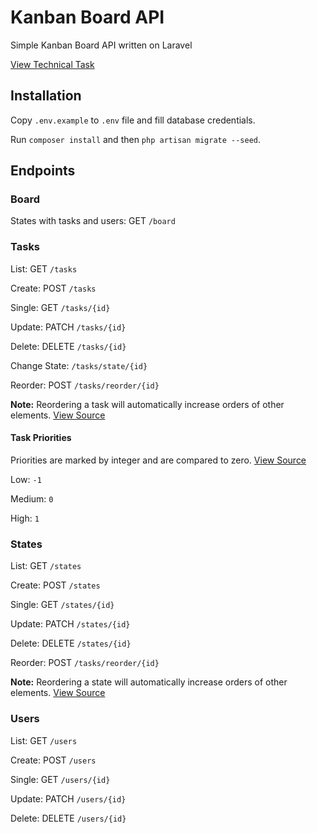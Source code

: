 # Kanban Board API

Simple Kanban Board API written on Laravel

[View Technical Task](task.md)

## Installation

Copy `.env.example` to `.env` file and fill database credentials.

Run `composer install` and then `php artisan migrate --seed`. 

## Endpoints

### Board

States with tasks and users: GET `/board`

### Tasks

List: GET `/tasks`

Create: POST `/tasks`

Single: GET `/tasks/{id}`

Update: PATCH `/tasks/{id}`

Delete: DELETE `/tasks/{id}`

Change State: `/tasks/state/{id}`

Reorder: POST `/tasks/reorder/{id}`

**Note:** Reordering a task will automatically increase orders of other elements. [View Source](app/Http/Traits/SortableResourceTrait.php#L44)

#### Task Priorities

Priorities are marked by integer and are compared to zero. [View Source](app/Models/Task.php#L72)

Low: `-1`

Medium: `0`

High: `1`

### States

List: GET `/states`

Create: POST `/states`

Single: GET `/states/{id}`

Update: PATCH `/states/{id}`

Delete: DELETE `/states/{id}`

Reorder: POST `/tasks/reorder/{id}`

**Note:** Reordering a state will automatically increase orders of other elements. [View Source](app/Http/Traits/SortableResourceTrait.php#L44)

### Users

List: GET `/users`

Create: POST `/users`

Single: GET `/users/{id}`

Update: PATCH `/users/{id}`

Delete: DELETE `/users/{id}`
